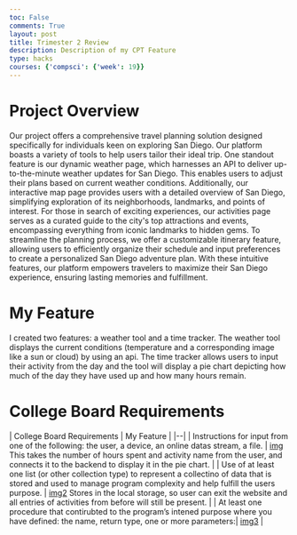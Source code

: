 ```yaml
---
toc: False
comments: True
layout: post
title: Trimester 2 Review
description: Description of my CPT Feature
type: hacks
courses: {'compsci': {'week': 19}}
---
```


# Project Overview
Our project offers a comprehensive travel planning solution designed specifically for individuals keen on exploring San Diego. Our platform boasts a variety of tools to help users tailor their ideal trip. One standout feature is our dynamic weather page, which harnesses an API to deliver up-to-the-minute weather updates for San Diego. This enables users to adjust their plans based on current weather conditions. Additionally, our interactive map page provides users with a detailed overview of San Diego, simplifying exploration of its neighborhoods, landmarks, and points of interest. For those in search of exciting experiences, our activities page serves as a curated guide to the city's top attractions and events, encompassing everything from iconic landmarks to hidden gems. To streamline the planning process, we offer a customizable itinerary feature, allowing users to efficiently organize their schedule and input preferences to create a personalized San Diego adventure plan. With these intuitive features, our platform empowers travelers to maximize their San Diego experience, ensuring lasting memories and fulfillment.

# My Feature
I created two features: a weather tool and a time tracker. The weather tool displays the current conditions (temperature and a corresponding image like a sun or cloud) by using an api. The time tracker allows users to input their activity from the day and the tool will display a pie chart depicting how much of the day they have used up and how many hours remain.

# College Board Requirements
| College Board Requirements | My Feature |
|--|
| Instructions for input from one of the following: the user, a device, an online datas stream, a file.	| [img](https://files.catbox.moe/syw5bg.png) This takes the number of hours spent and activity name from the user, and connects it to the backend to display it in the pie chart. |
| Use of at least one list (or other collection type) to represent a collectino of data that is stored and used to manage program complexity and help fulfill the users purpose.	 | [img2](https://files.catbox.moe/hbquco.png) Stores in the local storage, so user can exit the website and all entries of activities from before will still be present. |
| At least one procedure that contirubted to the program’s intened purpose where you have defined: the name, return type, one or more parameters:| [img3](https://files.catbox.moe/gq2j32.png) |
